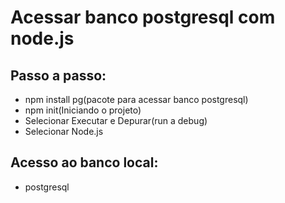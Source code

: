 # Acessar banco postgresql com node.js

## Passo a passo:

- npm install pg(pacote para acessar banco postgresql)
- npm init(Iniciando o projeto)
- Selecionar Executar e Depurar(run a debug)
- Selecionar Node.js

## Acesso ao banco local:

- postgresql